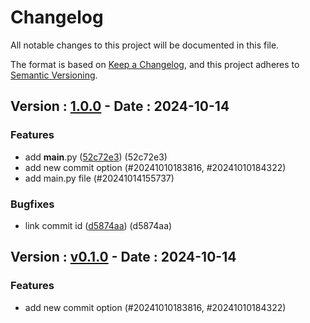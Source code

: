 # Changelog

All notable changes to this project will be documented in this file.

The format is based on [Keep a Changelog](https://keepachangelog.com/en/1.0.0/), and this project adheres to [Semantic Versioning](https://semver.org/spec/v2.0.0.html).

<!-- towncrier release notes start -->

## Version : [1.0.0](https://github.com/SaitamTheBest/RAGAdmin/tree/1.0.0) - Date : 2024-10-14

### Features

- add __main__.py ([52c72e3](https://github.com/SaitamTheBest/RAGAdmin/commit/52c72e3)) (52c72e3)
- add new commit option (#20241010183816, #20241010184322)
- add main.py file (#20241014155737)

### Bugfixes

- link commit id ([d5874aa](https://github.com/SaitamTheBest/RAGAdmin/commit/d5874aa)) (d5874aa)


## Version : [v0.1.0](https://github.com/SaitamTheBest/RAGAdmin/tree/v0.1.0) - Date : 2024-10-14

### Features

- add new commit option (#20241010183816, #20241010184322)
